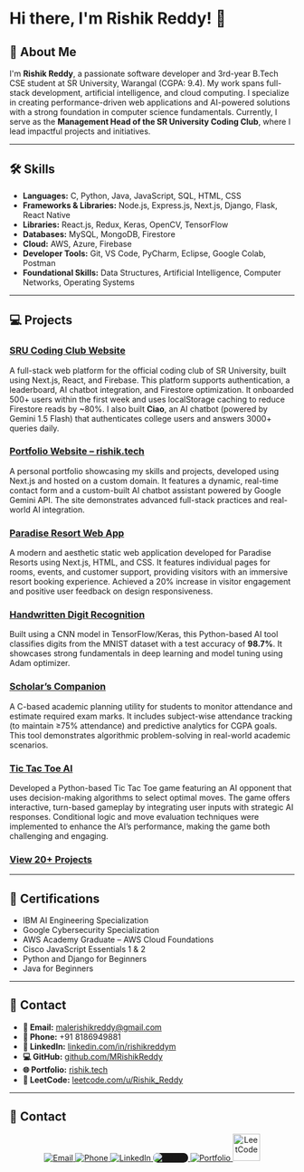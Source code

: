 # Hi there, I'm Rishik Reddy! 👋  



## 🚀 About Me
I'm **Rishik Reddy**, a passionate software developer and 3rd-year B.Tech CSE student at SR University, Warangal (CGPA: 9.4). My work spans full-stack development, artificial intelligence, and cloud computing. I specialize in creating performance-driven web applications and AI-powered solutions with a strong foundation in computer science fundamentals. Currently, I serve as the **Management Head of the SR University Coding Club**, where I lead impactful projects and initiatives.

---

## 🛠 Skills

- **Languages:** C, Python, Java, JavaScript, SQL, HTML, CSS 
- **Frameworks & Libraries:** Node.js, Express.js, Next.js, Django, Flask, React Native
- **Libraries:** React.js, Redux, Keras, OpenCV, TensorFlow
- **Databases:** MySQL, MongoDB, Firestore
- **Cloud:** AWS, Azure, Firebase  
- **Developer Tools:** Git, VS Code, PyCharm, Eclipse, Google Colab, Postman 
- **Foundational Skills:** Data Structures, Artificial Intelligence, Computer Networks, Operating Systems  

---

## 💻 Projects

### [SRU Coding Club Website](https://rtsrucc-demo-web.vercel.app/)
A full-stack web platform for the official coding club of SR University, built using Next.js, React, and Firebase. This platform supports authentication, a leaderboard, AI chatbot integration, and Firestore optimization. It onboarded 500+ users within the first week and uses localStorage caching to reduce Firestore reads by ~80%. I also built **Ciao**, an AI chatbot (powered by Gemini 1.5 Flash) that authenticates college users and answers 3000+ queries daily.

### [Portfolio Website – rishik.tech](https://www.rishik.tech/)
A personal portfolio showcasing my skills and projects, developed using Next.js and hosted on a custom domain. It features a dynamic, real-time contact form and a custom-built AI chatbot assistant powered by Google Gemini API. The site demonstrates advanced full-stack practices and real-world AI integration.

### [Paradise Resort Web App](https://mrishikreddy.github.io/rishik.tech.projects/webApp)
A modern and aesthetic static web application developed for Paradise Resorts using Next.js, HTML, and CSS. It features individual pages for rooms, events, and customer support, providing visitors with an immersive resort booking experience. Achieved a 20% increase in visitor engagement and positive user feedback on design responsiveness.

### [Handwritten Digit Recognition](https://github.com/mrishikreddy/Projects/blob/main/Image_Recognition.ipynb)  
Built using a CNN model in TensorFlow/Keras, this Python-based AI tool classifies digits from the MNIST dataset with a test accuracy of **98.7%**. It showcases strong fundamentals in deep learning and model tuning using Adam optimizer.

### [Scholar’s Companion](https://github.com/mrishikreddy/Projects/blob/main/scholars%20companion.c)  
A C-based academic planning utility for students to monitor attendance and estimate required exam marks. It includes subject-wise attendance tracking (to maintain ≥75% attendance) and predictive analytics for CGPA goals. This tool demonstrates algorithmic problem-solving in real-world academic scenarios.

### [Tic Tac Toe AI](https://mrishikreddy.github.io/rishik.tech.projects/ticTacToe)
Developed a Python-based Tic Tac Toe game featuring an AI opponent that uses decision-making algorithms to select optimal moves. The game offers interactive, turn-based gameplay by integrating user inputs with strategic AI responses. Conditional logic and move evaluation techniques were implemented to enhance the AI’s performance, making the game both challenging and engaging.

### [View 20+ Projects](https://github.com/mrishikreddy/Projects/tree/main)



---


## 📜 Certifications

- IBM AI Engineering Specialization  
- Google Cybersecurity Specialization  
- AWS Academy Graduate – AWS Cloud Foundations  
- Cisco JavaScript Essentials 1 & 2  
- Python and Django for Beginners  
- Java for Beginners  

---

## 📇 Contact

- **📧 Email:** malerishikreddy@gmail.com  
- **📱 Phone:** +91 8186949881  
- **🔗 LinkedIn:** [linkedin.com/in/rishikreddym](https://linkedin.com/in/rishikreddym)  
- **💻 GitHub:** [github.com/MRishikReddy](https://github.com/MRishikReddy)  
- **🌐 Portfolio:** [rishik.tech](https://rishik.tech)  
- **🧠 LeetCode:** [leetcode.com/u/Rishik_Reddy](https://leetcode.com/u/Rishik_Reddy)

---
## 📇 Contact

<p align="center">
  <a href="mailto:malerishikreddy@gmail.com" target="_blank">
    <img src="https://img.icons8.com/color/48/gmail-new.png" alt="Email"/>
  </a>
</t>
  <a href="tel:+918186949881" target="_blank">
    <img src="https://img.icons8.com/color/48/phone.png" alt="Phone"/>
  </a>
  <a href="https://linkedin.com/in/rishikreddym" target="_blank">
    <img src="https://img.icons8.com/color/48/linkedin.png" alt="LinkedIn"/>
  </a>
  <a href="https://github.com/MRishikReddy" target="_blank">
    <img src="https://img.icons8.com/material-rounded/48/ffffff/github.png" alt="GitHub" style="background-color:#181717; border-radius:10px;"/>
  </a>
  <a href="https://rishik.tech" target="_blank">
    <img src="https://img.icons8.com/fluency/48/domain.png" alt="Portfolio"/>
  </a>
  <a href="https://leetcode.com/u/Rishik_Reddy" target="_blank">
    <img src="https://upload.wikimedia.org/wikipedia/commons/1/19/LeetCode_logo_black.png" alt="LeetCode" width="48" height="48"/>
  </a>
</p>

